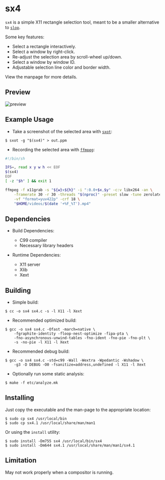 # sx4

`sx4` is a simple X11 rectangle selection tool, meant to be a smaller
alternative to [`slop`][slop].

Some key features:

* Select a rectangle interactively.
* Select a window by right-click.
* Re-adjust the selection area by scroll-wheel up/down.
* Select a window by window ID.
* Adjustable selection line color and border width.

View the manpage for more details.

[slop]: https://github.com/naelstrof/slop

## Preview

![preview](https://images2.imgbox.com/0d/a4/kPvhiJFL_o.gif)

## Example Usage

* Take a screenshot of the selected area with [`sxot`][sxot]:

```console
$ sxot -g "$(sx4)" > out.ppm
```

* Recording the selected area with [`ffmpeg`][ffmpeg]:

```sh
#!/bin/sh

IFS=, read x y w h << EOF
$(sx4)
EOF
[ -z "$h" ] && exit 1

ffmpeg -f x11grab -s "${w}x${h}" -i ":0.0+$x,$y" -c:v libx264 -an \
	-framerate 30 -r 30 -threads "$(nproc)" -preset slow -tune zerolatency \
	-vf "format=yuv422p" -crf 18 \
	"$HOME/videos/$(date '+%F_%T').mp4"
```

[sxot]: https://codeberg.org/NRK/sxot
[ffmpeg]: https://ffmpeg.org

## Dependencies

- Build Dependencies:
  * C99 compiler
  * Necessary library headers

- Runtime Dependencies:
  * X11 server
  * Xlib
  * Xext

## Building

* Simple build:

```console
$ cc -o sx4 sx4.c -s -l X11 -l Xext
```

* Recommended optimized build:

```console
$ gcc -o sx4 sx4.c -Ofast -march=native \
    -fgraphite-identity -floop-nest-optimize -fipa-pta \
    -fno-asynchronous-unwind-tables -fno-ident -fno-pie -fno-plt \
    -s -no-pie -l X11 -l Xext
```

* Recommended debug build:

```console
$ gcc -o sx4 sx4.c -std=c99 -Wall -Wextra -Wpedantic -Wshadow \
    -g3 -D DEBUG -O0 -fsanitize=address,undefined -l X11 -l Xext
```

* Optionally run some static analysis:

```console
$ make -f etc/analyze.mk
```

## Installing

Just copy the executable and the man-page to the appropriate location:

```console
$ sudo cp sx4 /usr/local/bin
$ sudo cp sx4.1 /usr/local/share/man/man1
```

Or using the `install` utility:

```console
$ sudo install -Dm755 sx4 /usr/local/bin/sx4
$ sudo install -Dm644 sx4.1 /usr/local/share/man/man1/sx4.1
```

## Limitation

May not work properly when a compositor is running.
